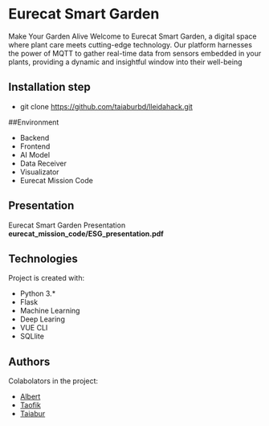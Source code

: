 # Eurecat Smart Garden
Make Your Garden Alive
Welcome to Eurecat Smart Garden, a digital space where plant care meets cutting-edge technology. Our platform harnesses the power of MQTT to gather real-time data from sensors embedded in your plants, providing a dynamic and insightful window into their well-being


## Installation step

* git clone https://github.com/taiaburbd/lleidahack.git

##Environment 
* Backend 
* Frontend
* AI Model
* Data Receiver 
* Visualizator
* Eurecat Mission Code
  
## Presentation
Eurecat Smart Garden Presentation **eurecat_mission_code/ESG_presentation.pdf**

## Technologies
Project is created with: 
* Python 3.*
* Flask 
* Machine Learning 
* Deep Learing
* VUE CLI
* SQLlite


## Authors
Colabolators in the project: 
* [Albert](https://github.com/amerinoo)
* [Taofik](https://github.com/suleimantaofik6)
* [Taiabur](https://github.com/taiaburbd)





